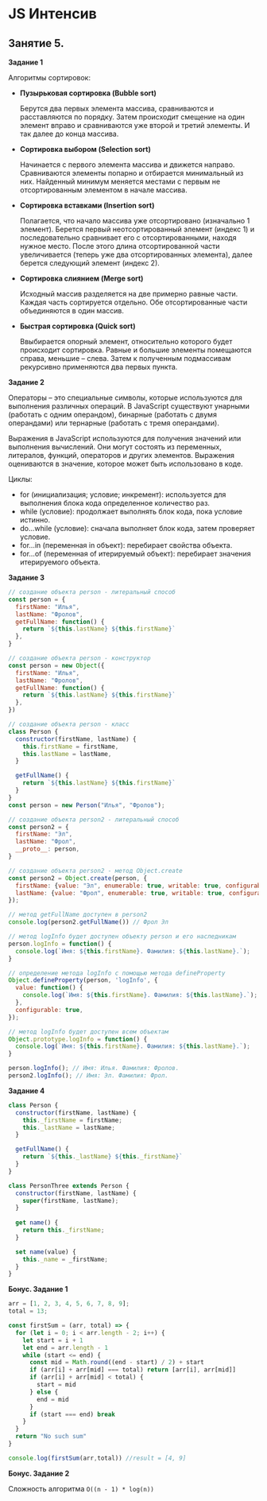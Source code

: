 # JS Интенсив
## Занятие 5.

__Задание 1__

Алгоритмы сортировок:
* __Пузырьковая сортировка (Bubble sort)__
  
  Берутся два первых элемента массива, сравниваются и расставляются по порядку. Затем происходит смещение на один элемент вправо и сравниваются уже второй и третий элементы. И так далее до конца массива.
* __Сортировка выбором (Selection sort)__
  
  Начинается с первого элемента массива и движется направо. Сравниваются элементы попарно и отбирается минимальный из них. Найденный минимум меняется местами с первым не отсортированным элементом в начале массива.
* __Сортировка вставками (Insertion sort)__
  
  Полагается, что начало массива уже отсортировано (изначально 1 элемент). Берется первый неотсортированный элемент (индекс 1) и последовательно сравнивает его с отсортированными, находя нужное место. После этого длина отсортированной части увеличивается (теперь уже два отсортированных элемента), далее берется следующий элемент (индекс 2).
* __Сортировка слиянием (Merge sort)__
  
  Исходный массив разделяется на две примерно равные части. Каждая часть сортируется отдельно. Обе отсортированные части объединяются в один массив.
* __Быстрая сортировка (Quick sort)__
  
  Ввыбирается опорный элемент, относительно которого будет происходит сортировка. Равные и большие элементы помещаются справа, меньшие – слева. Затем к полученным подмассивам рекурсивно применяются два первых пункта.

__Задание 2__

Операторы – это специальные символы, которые используются для выполнения различных операций. В JavaScript существуют унарными (работать с одним операндом), бинарные (работать с двумя операндами) или тернарные (работать с тремя операндами).

Выражения в JavaScript используются для получения значений или выполнения вычислений. Они могут состоять из переменных, литералов, функций, операторов и других элементов. Выражения оцениваются в значение, которое может быть использовано в коде.

Циклы:
* for (инициализация; условие; инкремент): используется для выполнения блока кода определенное количество раз.
* while (условие): продолжает выполнять блок кода, пока условие истинно.
* do…while (условие): сначала выполняет блок кода, затем проверяет условие.
* for…in (переменная in объект): перебирает свойства объекта.
* for…of (переменная of итерируемый объект): перебирает значения итерируемого объекта.

__Задание 3__

```js
// создание объекта person - литеральный способ
const person = {
  firstName: "Илья",
  lastName: "Фролов",
  getFullName: function() {
    return `${this.lastName} ${this.firstName}`
  },
}

// создание объекта person - конструктор
const person = new Object({
  firstName: "Илья",
  lastName: "Фролов",
  getFullName: function() {
    return `${this.lastName} ${this.firstName}`
  },
})

// создание объекта person - класс
class Person {
  constructor(firstName, lastName) {
    this.firstName = firstName,
    this.lastName = lastName,
  }

  getFullName() {
    return `${this.lastName} ${this.firstName}`
  }
}
const person = new Person("Илья", "Фролов");

// создание объекта person2 - литеральный способ
const person2 = {
  firstName: "Эл",
  lastName: "Фрол",
  __proto__: person,
}

// создание объекта person2 - метод Object.create
const person2 = Object.create(person, {
  firstName: {value: "Эл", enumerable: true, writable: true, configurable: true},
  lastName: {value: "Фрол", enumerable: true, writable: true, configurable: true},
});

// метод getFullName доступен в person2
console.log(person2.getFullName()) // Фрол Эл

// метод logInfo будет доступен объекту person и его наследникам
person.logInfo = function() {
  console.log(`Имя: ${this.firstName}. Фамилия: ${this.lastName}.`);
}

// определение метода logInfo с помощью метода defineProperty
Object.defineProperty(person, 'logInfo', {
  value: function() {
    console.log(`Имя: ${this.firstName}. Фамилия: ${this.lastName}.`);
  },
  configurable: true,
});

// метод logInfo будет доступен всем объектам
Object.prototype.logInfo = function() {
  console.log(`Имя: ${this.firstName}. Фамилия: ${this.lastName}.`);
}

person.logInfo(); // Имя: Илья. Фамилия: Фролов.
person2.logInfo(); // Имя: Эл. Фамилия: Фрол.
```

__Задание 4__

```js
class Person {
  constructor(firstName, lastName) {
    this._firstName = firstName;
    this._lastName = lastName;
  }

  getFullName() {
    return `${this._lastName} ${this._firstName}`
  }
}

class PersonThree extends Person {
  constructor(firstName, lastName) {
    super(firstName, lastName);
  }
  
  get name() {
    return this._firstName;
  }

  set name(value) {
    this._name = _firstName;
  }
}
```

__Бонус. Задание 1__

```js
arr = [1, 2, 3, 4, 5, 6, 7, 8, 9];
total = 13;

const firstSum = (arr, total) => {
  for (let i = 0; i < arr.length - 2; i++) {
    let start = i + 1
    let end = arr.length - 1
    while (start <= end) {
      const mid = Math.round((end - start) / 2) + start
      if (arr[i] + arr[mid] === total) return [arr[i], arr[mid]]
      if (arr[i] + arr[mid] < total) {
        start = mid
      } else {
        end = mid
      }
      if (start === end) break
    }
  }
  return "No such sum"
}

console.log(firstSum(arr,total)) //result = [4, 9]
```

__Бонус. Задание 2__

Сложность алгоритма `O((n - 1) * log(n))`
